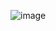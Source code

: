 ![image](https://user-images.githubusercontent.com/60978437/99213742-ba4b8a80-2811-11eb-94f3-3ac505c7d2b6.png)
